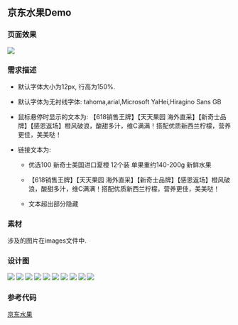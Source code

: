 ## 京东水果Demo

### 页面效果

![](../images/shuiguo.png)


### 需求描述

* 默认字体大小为12px, 行高为150%. 
* 默认字体为无衬线字体: tahoma,arial,Microsoft YaHei,Hiragino Sans GB
* 鼠标悬停时显示的文本为: 【618销售王牌】【天天果园 海外直采】【新奇士品牌】【感恩返场】橙风破浪，酸甜多汁，维C满满！搭配优质新西兰柠檬，营养更佳，美美哒！

* 链接文本为: 
    * 优选100 新奇士美国进口夏橙 12个装 单果重约140-200g 新鲜水果
    
    * 【618销售王牌】【天天果园 海外直采】【新奇士品牌】【感恩返场】橙风破浪，酸甜多汁，维C满满！搭配优质新西兰柠檬，营养更佳，美美哒！
    * 文本超出部分隐藏
    

### 素材
涉及的图片在images文件中.

### 设计图
![](../images/jd_fruit/fruit01.png)
![](../images/jd_fruit/fruit02.png)
![](../images/jd_fruit/fruit03.png)
![](../images/jd_fruit/fruit04.png)
![](../images/jd_fruit/fruit05.png)
![](../images/jd_fruit/fruit06.png)
![](../images/jd_fruit/fruit07.png)
![](../images/jd_fruit/fruit08.png)
![](../images/jd_fruit/fruit09.png)
![](../images/jd_fruit/fruit10.gif)

### 参考代码
[京东水果](../HowTo/京东水果)
